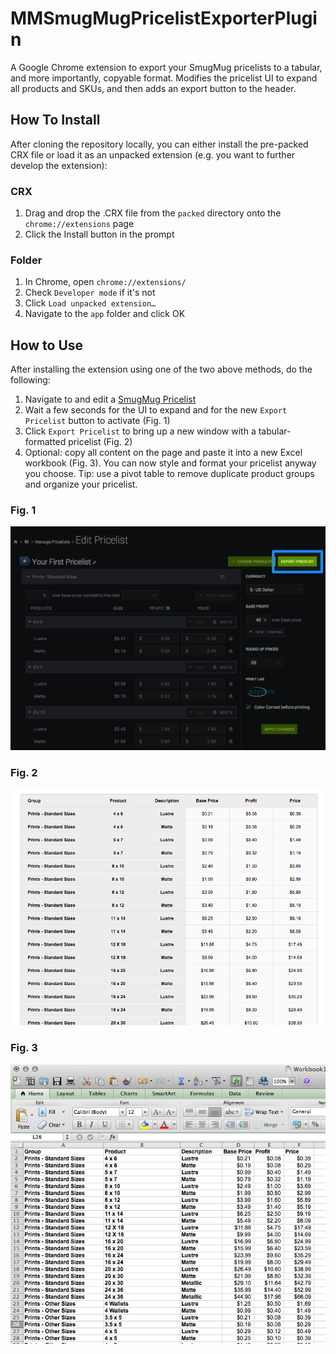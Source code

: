 # MMSmugMugPricelistExporterPlugin

A Google Chrome extension to export your SmugMug pricelists to a tabular, and more importantly, copyable format. Modifies the pricelist UI to expand all products and SKUs, and then adds an export button to the header.

## How To Install

After cloning the repository locally, you can either install the pre-packed CRX file or load it as an unpacked extension (e.g. you want to further develop the extension):


### CRX
1. Drag and drop the .CRX file from the `packed` directory onto the `chrome://extensions` page
2. Click the Install button in the prompt

### Folder
1. In Chrome, open `chrome://extensions/`
2. Check `Developer mode` if it's not
3. Click `Load unpacked extension…`
4. Navigate to the `app` folder and click OK

## How to Use

After installing the extension using one of the two above methods, do the following:

1. Navigate to and edit a [SmugMug Pricelist](https://secure.smugmug.com/sales/pricing/)
2. Wait a few seconds for the UI to expand and for the new `Export Pricelist` button to activate (Fig. 1)
3. Click `Export Pricelist` to bring up a new window with a tabular-formatted pricelist (Fig. 2)
4. Optional: copy all content on the page and paste it into a new Excel workbook (Fig. 3). You can now style and format your pricelist anyway you choose. Tip: use a pivot table to remove duplicate product groups and organize your pricelist.

### Fig. 1
![](https://raw.githubusercontent.com/brandonmartinez/MMSmugMugPricelistExporterExtension/master/screenshots/export-pricelist.png)

### Fig. 2
![](https://raw.githubusercontent.com/brandonmartinez/MMSmugMugPricelistExporterExtension/master/screenshots/pricelist-popup.png)

### Fig. 3
![](https://raw.githubusercontent.com/brandonmartinez/MMSmugMugPricelistExporterExtension/master/screenshots/excel-pricelist.png)
